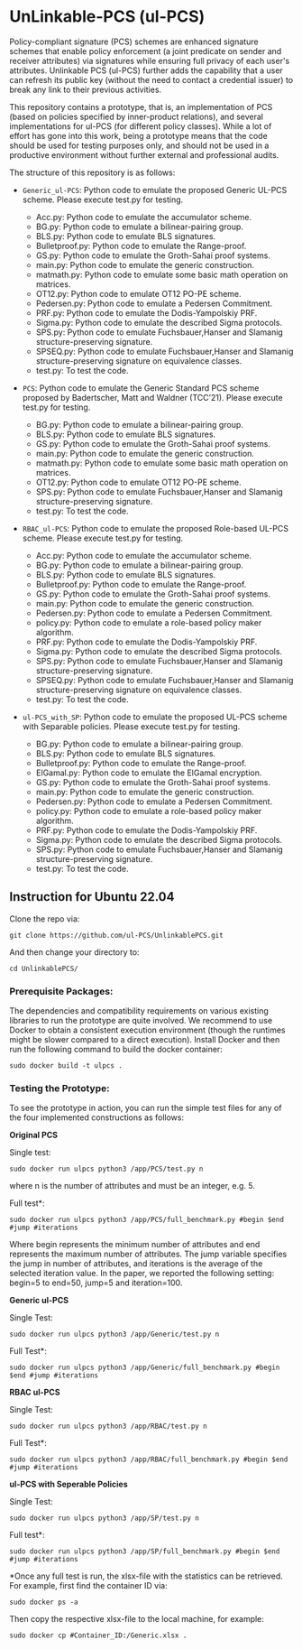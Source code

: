 # UnLinkable-PCS (ul-PCS)

Policy-compliant signature (PCS) schemes are enhanced signature schemes that enable policy enforcement (a joint predicate on sender and receiver attributes) via signatures while ensuring full privacy of each user's attributes. Unlinkable PCS (ul-PCS) further adds the capability that a user can refresh its public key (without the need to contact a credential issuer) to break any link to their previous activities. 

This repository contains a prototype, that is, an implementation of PCS (based on policies specified by inner-product relations), and several implementations for ul-PCS (for different policy classes). While a lot of effort has gone into this work, being a prototype means that the code should be used for testing purposes only, and should not be used in a productive environment without further external and professional audits. 

The structure of this repository is as follows:

* `Generic_ul-PCS`: Python code to emulate the proposed Generic UL-PCS scheme. Please execute test.py for testing.
	- Acc.py: Python code to emulate the accumulator scheme.
	- BG.py: Python code to emulate a bilinear-pairing group.
	- BLS.py: Python code to emulate BLS signatures.
	- Bulletproof.py: Python code to emulate the Range-proof.
	- GS.py: Python code to emulate the Groth-Sahai proof systems.
	- main.py: Python code to emulate the generic construction.
	- matmath.py: Python code to emulate some basic math operation on matrices.
	- OT12.py: Python code to emulate OT12 PO-PE scheme.
	- Pedersen.py: Python code to emulate a Pedersen Commitment.
  - PRF.py: Python code to emulate the Dodis-Yampolskiy PRF.
  - Sigma.py: Python code to emulate the described Sigma protocols.
  - SPS.py: Python code to emulate Fuchsbauer,Hanser and Slamanig structure-preserving signature.
  - SPSEQ.py: Python code to emulate Fuchsbauer,Hanser and Slamanig structure-preserving signature on equivalence classes.
  - test.py: To test the code.

* `PCS`: Python code to emulate the Generic Standard PCS scheme proposed by Badertscher, Matt and Waldner (TCC’21). Please execute test.py for testing.
	- BG.py: Python code to emulate a bilinear-pairing group.
	- BLS.py: Python code to emulate BLS signatures.
	- GS.py: Python code to emulate the Groth-Sahai proof systems.
	- main.py: Python code to emulate the generic construction.
	- matmath.py: Python code to emulate some basic math operation on matrices.
	- OT12.py: Python code to emulate OT12 PO-PE scheme.
	- SPS.py: Python code to emulate Fuchsbauer,Hanser and Slamanig structure-preserving signature.
	- test.py: To test the code.

* `RBAC_ul-PCS`: Python code to emulate the proposed Role-based UL-PCS scheme. Please execute test.py for testing.
	- Acc.py: Python code to emulate the accumulator scheme.
	- BG.py: Python code to emulate a bilinear-pairing group.
	- BLS.py: Python code to emulate BLS signatures.
	- Bulletproof.py: Python code to emulate the Range-proof.
	- GS.py: Python code to emulate the Groth-Sahai proof systems.
	- main.py: Python code to emulate the generic construction.
	- Pedersen.py: Python code to emulate a Pedersen Commitment.
	- policy.py: Python code to emulate a role-based policy maker algorithm.
  - PRF.py: Python code to emulate the Dodis-Yampolskiy PRF.
  - Sigma.py: Python code to emulate the described Sigma protocols.
  - SPS.py: Python code to emulate Fuchsbauer,Hanser and Slamanig structure-preserving signature.
  - SPSEQ.py: Python code to emulate Fuchsbauer,Hanser and Slamanig structure-preserving signature on equivalence classes.
  - test.py: To test the code.
  
* `ul-PCS_with_SP`: Python code to emulate the proposed UL-PCS scheme with Separable policies. Please execute test.py for testing.
	- BG.py: Python code to emulate a bilinear-pairing group.
	- BLS.py: Python code to emulate BLS signatures.
	- Bulletproof.py: Python code to emulate the Range-proof.
	- ElGamal.py: Python code to emulate the ElGamal encryption.
	- GS.py: Python code to emulate the Groth-Sahai proof systems.
	- main.py: Python code to emulate the generic construction.
	- Pedersen.py: Python code to emulate a Pedersen Commitment.
	- policy.py: Python code to emulate a role-based policy maker algorithm.
  	- PRF.py: Python code to emulate the Dodis-Yampolskiy PRF.
  	- Sigma.py: Python code to emulate the described Sigma protocols.
	- SPS.py: Python code to emulate Fuchsbauer,Hanser and Slamanig structure-preserving signature.
	- test.py: To test the code.


## Instruction for Ubuntu 22.04
Clone the repo via:

```
git clone https://github.com/ul-PCS/UnlinkablePCS.git
```

And then change your directory to:
```
cd UnlinkablePCS/
```

### Prerequisite Packages:
The dependencies and compatibility requirements on various existing libraries to run the prototype are quite involved. We recommend to use Docker to obtain a consistent execution environment (though the runtimes might be slower compared to a direct execution). Install Docker and then run the following command to build the docker container:

```
sudo docker build -t ulpcs .
```

### Testing the Prototype:

To see the prototype in action, you can run the simple test files for any of the four implemented constructions as follows:

**Original PCS**

Single test:
```
sudo docker run ulpcs python3 /app/PCS/test.py n
```
where n is the number of attributes and must be an integer, e.g. 5.

Full test*:
```
sudo docker run ulpcs python3 /app/PCS/full_benchmark.py #begin $end #jump #iterations
```
Where begin represents the minimum number of attributes and end represents the maximum number of attributes. The jump variable specifies the jump in number of attributes, and iterations is the average of the selected iteration value. In the paper, we reported the following setting: begin=5 to end=50, jump=5 and iteration=100.

**Generic ul-PCS**

Single Test:

```
sudo docker run ulpcs python3 /app/Generic/test.py n
```
Full Test*:

```
sudo docker run ulpcs python3 /app/Generic/full_benchmark.py #begin $end #jump #iterations
```

**RBAC ul-PCS**

Single Test:

```
sudo docker run ulpcs python3 /app/RBAC/test.py n
```
Full Test*:

```
sudo docker run ulpcs python3 /app/RBAC/full_benchmark.py #begin $end #jump #iterations
```

**ul-PCS with Seperable Policies**

Single Test:

```
sudo docker run ulpcs python3 /app/SP/test.py n
```
Full test*:
```
sudo docker run ulpcs python3 /app/SP/full_benchmark.py #begin $end #jump #iterations
```

*Once any full test is run, the xlsx-file with the statistics can be retrieved. For example, first find the container ID via:

```
sudo docker ps -a
```
Then copy the respective xlsx-file to the local machine, for example:

```
sudo docker cp #Container_ID:/Generic.xlsx .
```
